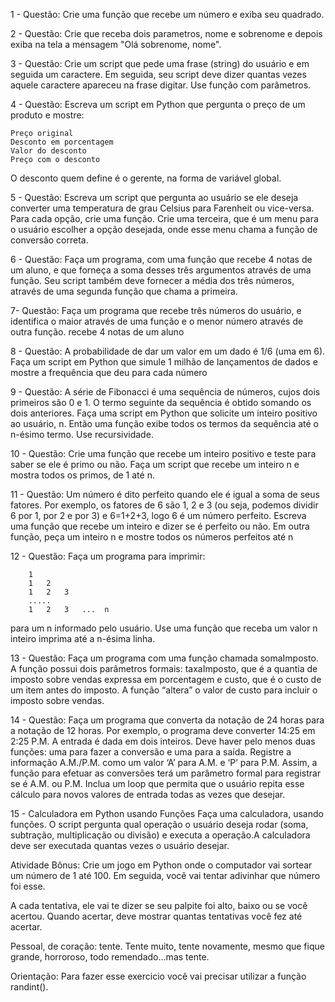 1 - Questão:  Crie uma função que recebe um número e exiba seu quadrado.

2 - Questão: Crie que receba dois parametros, nome e sobrenome e depois exiba na tela a mensagem "Olá sobrenome, nome".

3 - Questão: Crie um script que pede uma frase (string) do usuário e em seguida um caractere. Em seguida, seu script deve dizer quantas vezes aquele caractere apareceu na frase digitar. Use função com parâmetros.

4 - Questão: Escreva um script em Python que pergunta o preço de um produto e mostre:

    Preço original
    Desconto em porcentagem
    Valor do desconto
    Preço com o desconto

O desconto quem define é o gerente, na forma de variável global.

5 - Questão: Escreva um script que pergunta ao usuário se ele deseja converter uma temperatura de grau Celsius para Farenheit ou vice-versa. Para cada opção, crie uma função. Crie uma terceira, que é um menu para o usuário escolher a opção desejada, onde esse menu chama a função de conversão correta.

6 - Questão: Faça um programa, com uma função que recebe 4 notas de um aluno, e que forneça a soma desses três argumentos através de uma função. Seu script também deve fornecer a média dos três números, através de uma segunda função que chama a primeira.

7- Questão: Faça um programa que recebe três números do usuário, e identifica o maior através de uma função e o menor número através de outra função. recebe 4 notas de um aluno

8 - Questão: A probabilidade de dar um valor em um dado é 1/6 (uma em 6). Faça um script em Python que simule 1 milhão de lançamentos de dados e mostre a frequência que deu para cada número

9 - Questão: A série de Fibonacci é uma sequência de números, cujos dois primeiros são 0 e 1. O termo seguinte da sequência é obtido somando os dois anteriores. Faça uma script em Python que solicite um inteiro positivo ao usuário, n. Então uma função exibe todos os termos da sequência até o n-ésimo termo. Use recursividade.

10 - Questão: Crie uma função que recebe um inteiro positivo e teste para saber se ele é primo ou não. Faça um script que recebe um inteiro n e mostra todos os primos, de 1 até n.

11 - Questão: Um número é dito perfeito quando ele é igual a soma de seus fatores. Por exemplo, os fatores de 6 são 1, 2 e 3 (ou seja, podemos dividir 6 por 1, por 2 e por 3) e 6=1+2+3, logo 6 é um número perfeito. Escreva uma função que recebe um inteiro e dizer se é perfeito ou não. Em outra função, peça um inteiro n e mostre todos os números perfeitos até n

12 - Questão: Faça um programa para imprimir:

        1
        1   2
        1   2   3
        .....
        1   2   3   ...  n

para um n informado pelo usuário. Use uma função que receba um valor n inteiro imprima até a n-ésima linha.

13 - Questão: Faça um programa com uma função chamada somaImposto. A função possui dois parâmetros formais: taxaImposto, que é a quantia de imposto sobre vendas expressa em porcentagem e custo, que é o custo de um item antes do imposto. A função “altera” o valor de custo para incluir o imposto sobre vendas.

14 - Questão: Faça um programa que converta da notação de 24 horas para a notação de 12 horas. Por exemplo, o programa deve converter 14:25 em 2:25 P.M. A entrada é dada em dois inteiros. Deve haver pelo menos duas funções: uma para fazer a conversão e uma para a saída. Registre a informação A.M./P.M. como um valor ‘A’ para A.M. e ‘P’ para P.M. Assim, a função para efetuar as conversões terá um parâmetro formal para registrar se é A.M. ou P.M. Inclua um loop que permita que o usuário repita esse cálculo para novos valores de entrada todas as vezes que desejar.

15 - Calculadora em Python usando Funções
Faça uma calculadora, usando funções. O script pergunta qual operação o usuário deseja rodar (soma, subtração, multiplicação ou divisão) e executa a operação.A calculadora deve ser executada quantas vezes o usuário desejar.

Atividade Bônus: Crie um jogo em Python onde o computador vai sortear um número de 1 até 100.
Em seguida, você vai tentar adivinhar que número foi esse.

A cada tentativa, ele vai te dizer se seu palpite foi alto, baixo ou se você acertou.
Quando acertar, deve mostrar quantas tentativas você fez até acertar.

Pessoal, de coração: tente.
Tente muito, tente novamente, mesmo que fique grande, horroroso, todo remendado...mas tente.

Orientação: Para fazer esse exercicio você vai precisar utilizar a função randint().